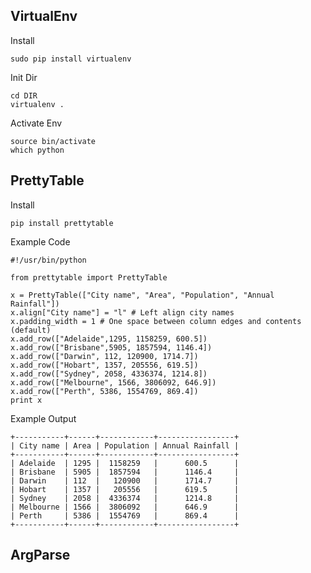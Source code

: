 

## VirtualEnv

Install

	sudo pip install virtualenv

Init Dir

	cd DIR
	virtualenv .
	
Activate Env

	source bin/activate
	which python


## PrettyTable

Install

	pip install prettytable

Example Code

	#!/usr/bin/python
	
	from prettytable import PrettyTable
	
	x = PrettyTable(["City name", "Area", "Population", "Annual Rainfall"])
	x.align["City name"] = "l" # Left align city names
	x.padding_width = 1 # One space between column edges and contents (default)
	x.add_row(["Adelaide",1295, 1158259, 600.5])
	x.add_row(["Brisbane",5905, 1857594, 1146.4])
	x.add_row(["Darwin", 112, 120900, 1714.7])
	x.add_row(["Hobart", 1357, 205556, 619.5])
	x.add_row(["Sydney", 2058, 4336374, 1214.8])
	x.add_row(["Melbourne", 1566, 3806092, 646.9])
	x.add_row(["Perth", 5386, 1554769, 869.4])
	print x

Example Output

	+-----------+------+------------+-----------------+
	| City name | Area | Population | Annual Rainfall |
	+-----------+------+------------+-----------------+
	| Adelaide  | 1295 |  1158259   |      600.5      |
	| Brisbane  | 5905 |  1857594   |      1146.4     |
	| Darwin    | 112  |   120900   |      1714.7     |
	| Hobart    | 1357 |   205556   |      619.5      |
	| Sydney    | 2058 |  4336374   |      1214.8     |
	| Melbourne | 1566 |  3806092   |      646.9      |
	| Perth     | 5386 |  1554769   |      869.4      |
	+-----------+------+------------+-----------------+


## ArgParse


